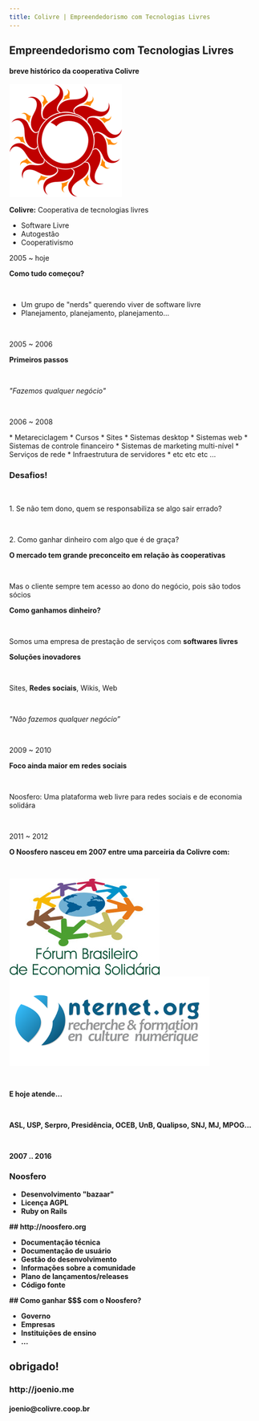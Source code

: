 ```yaml
---
title: Colivre | Empreendedorismo com Tecnologias Livres
---
```


<section>
  <h2>Empreendedorismo com Tecnologias Livres</h2>
  <h4>breve histórico da cooperativa Colivre</h4>
</section>

<section data-background='white'>
  <img src="/files/colivre.png" />
  <p><strong>Colivre:</strong> Cooperativa de tecnologias livres</p>
  <ul>
    <li>Software Livre</li>
    <li>Autogestão</li>
    <li>Cooperativismo</li>
  </ul>
  <p>2005 ~ hoje</p>
</section>

<section>
  <p><strong>Como tudo começou?</strong></p>
  <br/>
  <ul>
    <li>Um grupo de "nerds" querendo viver de software livre</li>
    <li>Planejamento, planejamento, planejamento...</li>
  </ul>
  <br/>
  <p>2005 ~ 2006</p>
</section>

<section>
<section>
  <p><strong>Primeiros passos</strong></p>
  <p>&nbsp;</p>
  <p><em>"Fazemos qualquer negócio"</em></p>
  <p>&nbsp;</p>
  <p>2006 ~ 2008</p>
</section>
<section>
* Metareciclagem
* Cursos
* Sites
* Sistemas desktop
* Sistemas web
* Sistemas de controle financeiro
* Sistemas de marketing multi-nível
* Serviços de rede
* Infraestrutura de servidores
* etc etc etc ...
</section>
</section>

<section>
  <h3>Desafios!</h3>
  <p>&nbsp;</p>
  <p>1. Se não tem dono, quem se responsabiliza se algo sair errado?</p>
  <p>&nbsp;</p>
  <p>2. Como ganhar dinheiro com algo que é de graça?</p>
</section>

<section>
  <p><strong>O mercado tem grande preconceito em relação às cooperativas</strong></p>
  <p>&nbsp;</p>
  <p>Mas o cliente sempre tem acesso ao dono do negócio, pois são todos sócios</p>
</section>

<section>
<section>
  <p><strong>Como ganhamos dinheiro?</strong></p>
  <p>&nbsp;</p>
  <p>Somos uma empresa de prestação de serviços com <strong>softwares livres</strong></p>
</section>
<section>
</section>
</section>

<section>
  <p><strong>Soluções inovadores</strong></p>
  <p>&nbsp;</p>
  <p>Sites, <strong>Redes sociais</strong>, Wikis, Web</p>
  <p>&nbsp;</p>
  <p><em>"Não fazemos qualquer negócio”</em></p>
  <p>&nbsp;</p>
  <p>2009 ~ 2010</p>
</section>

<section>
  <p><strong>Foco ainda maior em redes sociais</strong></p>
  <p>&nbsp;</p>
  <p>Noosfero: Uma plataforma web livre para redes sociais e de economia solidára</p>
  <p>&nbsp;</p>
  <p>2011 ~ 2012</p>
</section>

<section>
  <p><strong>O Noosfero nasceu em 2007 entre uma parceiria da Colivre com:</p>
  <p>&nbsp;</p>
  <p><img src="/files/fbes.jpg" />  <img src="/files/ynternet-org.png" /></p>
  <p>&nbsp;</p>
</section>

<section>
  <p><strong>E hoje atende...</strong></p>
  <p>&nbsp;</p>
  <p>ASL, USP, Serpro, Presidência, OCEB, UnB, Qualipso, SNJ, MJ, MPOG...</p>
  <p>&nbsp;</p>
  <p>2007 .. 2016</p>
</section>

<section>
  <h3>Noosfero</h3>
  <ul>
    <li>Desenvolvimento "bazaar"</li>
    <li>Licença AGPL</li>
    <li>Ruby on Rails</li>
  </ul>
</section>

<section>
## http://noosfero.org

* Documentação técnica
* Documentação de usuário
* Gestão do desenvolvimento
* Informações sobre a comunidade
* Plano de lançamentos/releases
* Código fonte
</section>

<section>
## Como ganhar $$$ com o Noosfero?

* Governo
* Empresas
* Instituições de ensino
* ...
</section>

<section>
  <h1>obrigado!</h1>
  <h3>http://joenio.me</h3>
  <h4>joenio@colivre.coop.br</h4>
</section>
